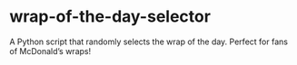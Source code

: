 # wrap-of-the-day-selector
A Python script that randomly selects the wrap of the day. Perfect for fans of McDonald’s wraps!
